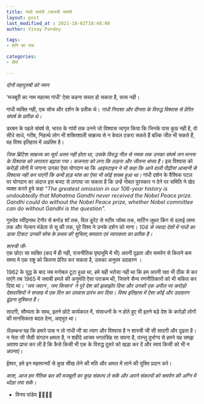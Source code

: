 ```yaml
---
title: गांधी जयंती /शास्त्री जयंती 
layout: post
last_modified_at : 2021-10-02T18:48:00
author: Vinay Pandey

tags:
- शनि का सच

categories:
- दीर्घ

---
```


*दोनों महापुरुषों को नमन*

'मजबूरी का नाम महात्मा गांधी'
ऐसा कहना सस्ता हो सकता है, 
सत्य नही।

 गांधी व्यक्ति नही, एक सोच और दर्शन के प्रतीक थे। *गांधी निराशा और दीनता के विरुद्ध विश्वास से प्रेरित संघर्ष के प्रतीक थे।*

 डरबन के पहले संघर्ष से, भारत के गांवों तक उनने जो विश्वास जागृत किया कि जिनके पास कुछ नही है, वो सीधे साधे, गरीब, निहत्थे लोग भी शक्तिशाली साम्रज्य से न केवल टकरा सकते हैं बल्कि जीत भी सकते हैं, वह विश्व इतिहास में अप्रतिम है।

*जिस ब्रिटिश साम्रज्य का सूर्य अस्त नही होता था, उसके विरुद्ध नील से नमक तक उनका संघर्ष जन मानस के विश्वास को लगातार बढ़ाता गया। सजनता को लगा कि लड़ना और जीतना संभव है।* इस विश्वास को करोड़ों लोगों में जगाना उनका ऐसा योगदान था कि *आइंस्टाइन ने भी कहा कि आने वाली पीढ़ीयां आसानी से विश्वास नही कर पाएंगी कि कभी हाड़ मांस का ऐसा भी कोई शख्स हुआ था।* गांधी दर्शन के वैश्विक पटल पर योगदान का अंदाज इस बजट से लगाया जा सकता है कि उन्हें नोबल पुरस्कार न देने पर समिति ने खेद व्यक्त करते हुये कहा
_"The greatest omission in our 106-year history is undoubtedly that Mahatma Gandhi never received the Nobel Peace prize. Gandhi could do without the Nobel Peace prize, whether Nobel committee can do without Gandhi is the question"._

गुरुदेव रवींद्रनाथ टेगौर से बर्नाड शॉ तक, विल डूरेंट से स्टीव जॉब्स तक, मार्टिन लूथर किंग से दलाई लामा तक और नेल्सन मंडेला से सू की तक, पूरे विश्व ने उनके दर्शन को माना। *104 से ज्यादा देशों में गांधी का डाक टिकट उनकी सोच के प्रभाव की शुचिता,समग्रता एवं व्यापकता का प्रतीक है।*

*शास्त्री जी*-  
एक छोटा सा व्यक्ति (कद में ही नही, राजनीतिक पृष्ठभूमि में भी) अपनी दृढ़ता और समर्पण से कितने कम समय मे एक राष्ट्र को कितना प्रेरित कर सकता है, उसका अनुपम उदाहरण । 

1962 के युद्ध के बाद जब मनोबल टूटा हुआ था, हमे यही भरोसा नही था कि हम अपनी रक्षा भी ठीक से कर पाएंगे तब 1965 में जवाबी हमले की अनुमति ऐसा पराक्रम थी, जिसने सैन्य रणनीतिकारों को भी चकित कर दिया था। *'जय जवान , जय किसान' ने पूरे देश को झकझोर दिया और उनकी एक अपील पर करोड़ो देशवासियों ने सप्ताह में एक दिन  का उपवास प्रारंभ कर दिया। विश्व इतिहास में ऐसा कोई और उदाहरण ढूंढना मुश्किल है।* 

सादगी, सौम्यता के साथ, इतने छोटे कार्यकाल में, संसाधनों के न होते हुए भी इतने बड़े देश के करोड़ों लोगों की मानसिकता बदल देना, अद्भुत था।

*विडम्बना* यह कि हमारे पास न तो गांधी जी सा त्याग और विश्वास है न शास्त्री जी सी सादगी और दृढ़ता है। न नेता जी जैसी संगठन क्षमता है, न शहीदे आजम भगतसिंह सा सपना है, परन्तु दुर्भाग्य से हमने यह समझ अवश्य प्राप्त कर ली है कि कैसे किसी भी एक के विरुद्ध दूसरे को खड़ा कर दें और स्वयं किसी को भी न अपनाएं। 

ईश्वर, हमे इन महामानवों से कुछ सीख लेने की मति और अमल में लाने की युक्ति प्रदान करे। 

*काश, आज हम नैतिक बल की मजबूती का कुछ संकल्प ले सकें और अपने संकल्पों को समर्पण की अग्नि में थोड़ा तपा सकें।*

- विनय  पांडेय
🙏🌷🌷🙏
